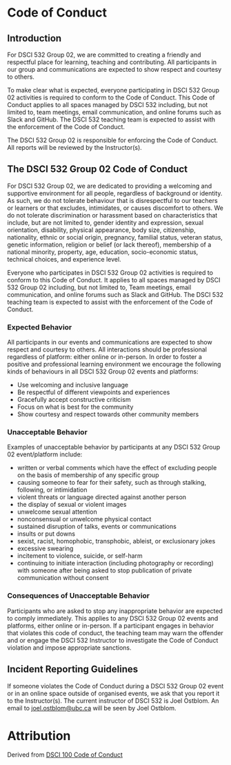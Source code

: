 Code of Conduct
===============

Introduction
------------

For DSCI 532 Group 02, we are committed to creating a friendly and
respectful place for learning, teaching and contributing. All
participants in our group and communications are expected to show
respect and courtesy to others.

To make clear what is expected, everyone participating in DSCI 532 Group
02 activities is required to conform to the Code of Conduct. This Code
of Conduct applies to all spaces managed by DSCI 532 including, but not
limited to, team meetings, email communication, and online forums such
as Slack and GitHub. The DSCI 532 teaching team is expected to assist
with the enforcement of the Code of Conduct.

The DSCI 532 Group 02 is responsible for enforcing the Code of Conduct.
All reports will be reviewed by the Instructor(s).

The DSCI 532 Group 02 Code of Conduct
-------------------------------------

For DSCI 532 Group 02, we are dedicated to providing a welcoming and
supportive environment for all people, regardless of background or
identity. As such, we do not tolerate behaviour that is disrespectful to
our teachers or learners or that excludes, intimidates, or causes
discomfort to others. We do not tolerate discrimination or harassment
based on characteristics that include, but are not limited to, gender
identity and expression, sexual orientation, disability, physical
appearance, body size, citizenship, nationality, ethnic or social
origin, pregnancy, familial status, veteran status, genetic information,
religion or belief (or lack thereof), membership of a national minority,
property, age, education, socio-economic status, technical choices, and
experience level.

Everyone who participates in DSCI 532 Group 02 activities is required to
conform to this Code of Conduct. It applies to all spaces managed by
DSCI 532 Group 02 including, but not limited to, Team meetings, email
communication, and online forums such as Slack and GitHub. The DSCI 532
teaching team is expected to assist with the enforcement of the Code of
Conduct.

### Expected Behavior

All participants in our events and communications are expected to show
respect and courtesy to others. All interactions should be professional
regardless of platform: either online or in-person. In order to foster a
positive and professional learning environment we encourage the
following kinds of behaviours in all DSCI 532 Group 02 events and
platforms:

-   Use welcoming and inclusive language
-   Be respectful of different viewpoints and experiences
-   Gracefully accept constructive criticism
-   Focus on what is best for the community
-   Show courtesy and respect towards other community members

### Unacceptable Behavior

Examples of unacceptable behavior by participants at any DSCI 532 Group
02 event/platform include:

-   written or verbal comments which have the effect of excluding people
    on the basis of membership of any specific group
-   causing someone to fear for their safety, such as through stalking,
    following, or intimidation
-   violent threats or language directed against another person
-   the display of sexual or violent images
-   unwelcome sexual attention
-   nonconsensual or unwelcome physical contact
-   sustained disruption of talks, events or communications
-   insults or put downs
-   sexist, racist, homophobic, transphobic, ableist, or exclusionary
    jokes
-   excessive swearing
-   incitement to violence, suicide, or self-harm
-   continuing to initiate interaction (including photography or
    recording) with someone after being asked to stop publication of
    private communication without consent

### Consequences of Unacceptable Behavior

Participants who are asked to stop any inappropriate behavior are
expected to comply immediately. This applies to any DSCI 532 Group 02
events and platforms, either online or in-person. If a participant
engages in behavior that violates this code of conduct, the teaching
team may warn the offender and or engage the DSCI 532 Instructor to
investigate the Code of Conduct violation and impose appropriate
sanctions.

Incident Reporting Guidelines
-----------------------------

If someone violates the Code of Conduct during a DSCI 532 Group 02 event
or in an online space outside of organised events, we ask that you
report it to the Instructor(s). The current instructor of DSCI 532 is
Joel Ostblom. An email to
<a href="mailto:joel.ostblom@ubc.ca" class="email">joel.ostblom@ubc.ca</a>
will be seen by Joel Ostblom.

Attribution
===========

Derived from [DSCI 100 Code of
Conduct](https://github.com/UBC-DSCI/dsci-100/blob/master/CODE_OF_CONDUCT.md)
